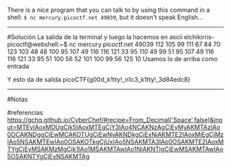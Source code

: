 There is a nice program that you can talk to by using this command in a shell: `$ nc mercury.picoctf.net 49039`, but it doesn't speak English...

----
#Solución 
La salida de la terminal y luego la hacemos en ascii
elchikirris-picoctf@webshell:~$ nc mercury.picoctf.net 49039
112 
105 
99 
111 
67 
84 
70 
123 
103 
48 
48 
100 
95 
107 
49 
116 
116 
121 
33 
95 
110 
49 
99 
51 
95 
107 
49 
116 
116 
121 
33 
95 
51 
100 
56 
52 
101 
100 
99 
56 
125 
10 
Usamos lo de arriba como entrada 

Y esto da de salida
picoCTF{g00d_k1tty!_n1c3_k1tty!_3d84edc8}

-------
#Notas 

#referencias 
https://gchq.github.io/CyberChef/#recipe=From_Decimal('Space',false)&input=MTEyIAoxMDUgCjk5IAoxMTEgCjY3IAo4NCAKNzAgCjEyMyAKMTAzIAo0OCAKNDggCjEwMCAKOTUgCjEwNyAKNDkgCjExNiAKMTE2IAoxMjEgCjMzIAo5NSAKMTEwIAo0OSAKOTkgCjUxIAo5NSAKMTA3IAo0OSAKMTE2IAoxMTYgCjEyMSAKMzMgCjk1IAo1MSAKMTAwIAo1NiAKNTIgCjEwMSAKMTAwIAo5OSAKNTYgCjEyNSAKMTAg